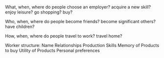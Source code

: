 What, when, where do people
    choose an employer?
    acquire a new skill?
    enjoy leisure?
    go shopping?
    buy?

Who, when, where do people
    become friends?
    become significant others?
    have children?

How, when, where do people
    travel to work?
    travel home?

Worker structure:
    Name
    Relationships
    Production Skills
    Memory of Products to buy
    Utility of Products
    Personal preferences